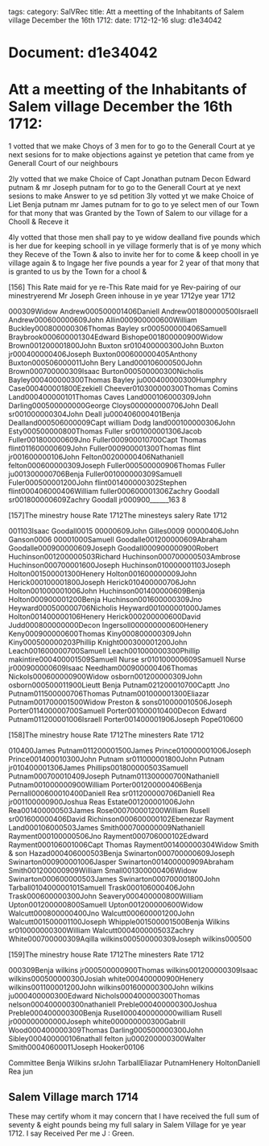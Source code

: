 tags: 
category: SalVRec
title: Att a meetting of the Inhabitants of Salem village December the 16th 1712:
date: 1712-12-16
slug: d1e34042




# Document: d1e34042


# Att a meetting of the Inhabitants of Salem village December the 16th 1712: 

1 votted that we make Choys of 3 men for to go to the Generall Court at ye next sesions for to make objections against ye petetion that came from ye Generall Court of our neighbours

2ly votted that we make Choice of Capt Jonathan putnam Decon Edward putnam & mr Joseph putnam for to go to the Generall Court at ye next sesions to make Answer to ye sd petition 3ly votted yt we make Choice of Liet Benja putnam mr James putnam for to go to ye select men of our Town for that mony that was Granted by the Town of Salem to our village for a Chooll & Receve it

4ly votted that those men shall pay to ye widow dealland five pounds which is her due for keeping schooll in ye village formerly that is of ye mony which they Receve of the Town & also to invite her for to come & keep chooll in ye village again & to Ingage her five pounds a year for 2 year of that mony that is granted to us by the Town for a chool & 

[156] This Rate maid for ye re-This Rate maid for ye Rev-pairing of our minestryerend Mr Joseph Green inhouse in ye year 1712ye year 1712

000309Widow Andrew000500001406Daniell Andrew001800000500Israell Andrew000600000609John Allin000900000600William Buckley000800000306Thomas Bayley sr000500000406Samuell Braybrook000600001304Edward Bishope001800000900Widow Brown001200001800John Buxton sr010400000300John Buxton jr000400000406Joseph Buxton000600000405Anthony Buxton000506000011John Bery Land000106000500John Brown000700000309Isaac Burton000500000300Nicholis Bayley000400000300Thomas Bayley ju000400000300Humphry Case000400001800Ezekiell Cheever010300000300Thomas Comins Land000400000101Thomas Caves Land000106000309John Darling000500000000George Cloys000000000706John Deall sr001000000304John Deall ju000406000401Benja Dealland000506000009Capt william Dodg land000100000306John Esty000500000800Thomas Fuller sr001000001306Jacob Fuller001800000609Jno Fuller000900010700Capt Thomas flint011600000609John Fuller000900001300Thomas flint jr001600000106John Felton00200000406Nathaniell felton000600000309Joseph Fuller000500000906Thomas Fuller ju001300000706Benja Fuller001000000309Samuell Fuler000500001200John flint001400000302Stephen flint000406000406William fuller000600001306Zachry Goodall sr001800000609Zachry Goodall jr000900______163 8

[157]The minestry house Rate 1712The minesteys salery Rate 1712

001103Isaac Goodall0015 00000609John Gilles0009 00000406John Ganson0006 00001000Samuell Goodalle001200000609Abraham Goodalle000900000609Joseph Goodall000900000900Robert Huchinson001200000503Richard Huchinson000700000503Ambrose Huchinson000700001600Joseph Huchinson010000001103Joseph Holton001500001300Henery Holton001600000009John Herick000100001800Joseph Herick010400000706John Holton001000001006John Huchinson001400000609Benja Holton000900001200Benja Huchinson001600000309Jno Heyward000500000706Nicholis Heyward001000001000James Holton001400000106Henery Herick000200000600David Judd000800000000Decon Ingersoll000000000600Henery Keny000900000600Thomas Kiny000800000309John Kiny000500000203Phillip Knight000300001200John Leach001600000700Samuell Leach001000000300Phillip makintire000400001509Samuell Nurse sr010100000609Samuell Nurse jr000900000609Isaac Needham000900000406Thomas Nickols000600000900Widow osborn001200000309John osborn000500011900Lieutt Benja Putnam021200010700Captt Jno Putnam011500000706Thomas Putnam001000001300Eliazar Putnam001700001500Widow Preston & sons010000010506Joseph Porter011400000700Samuell Porter001000010400Decon Edward Putnam011200001006Israell Porter001400001906Joseph Pope010600

[158]The minestry house Rate 1712The minesters Rate 1712

010400James Putnam011200001500James Prince010000001006Joseph Prince001400010300John Putnam sr011000001800John Putnam jr010400001306James Phillips001800000503Samuell Putnam000700010409Joseph Putnam011300000700Nathaniell Putnam001000000900William Porter001200000406Benja Pernall000600010400Daniell Rea sr011200000706Daniell Rea jr001100000900Joshua Reas Estate001200001006John Rea001400000503James Rose000700001200William Rusell sr001600000406David Richinson000600000102Ebenezar Rayment Land000106000503James Smith000700000009Nathaniell Rayment000100000506Jno Rayment000706000102Edward Rayment000106001006Capt Thomas Rayment001400000304Widow Smith & son Hazad000406000503Benja Swinarton000700000609Joseph Swinarton000900001006Jasper Swinarton001400000909Abraham Smith001200000909William Small001300000406Widow Swinarton000600000503James Swinarton000700001800John Tarball010400000101Samuell Trask000106000406John Trask000600000300John Seavery000400000800William Upton001200000800Samuell Upton001200000600Widow Walcutt000800000400Jno Walcutt000600001200John Walcutt001500001100Joseph Whipple001500001500Benja Wilkins sr010000000300William Walcutt000400000503Zachry White000700000309Aqilla wilkins000500000309Joseph wilkins000500

[159]The minestry house Rate 1712The minesters Rate 1712

000309Benja wilkins jr000500000900Thomas wilkins001200000309Isaac wilkins000500000300Josiah white000400000900Henery wilkins001100001200John wilkins001600000300John wilkins ju000400000300Edward Nichols000400000300Thomas nelson000400000300nathaniell Preble000400000300Joshua Preble000400000300Benja Rusell000400000000william Rusell jr000000000000Joseph white000000000300Gabrill Wood000400000309Thomas Darling000500000300John Sibley000400000106nathall felton ju000200000300Walter Smith00040600011Joseph Hooker00106

Committee Benja Wilkins srJohn TarballEliazar PutnamHenery HoltonDaniell Rea jun

## Salem Village march 1714 

These may certify whom it may concern that I have received the full sum of seventy & eight pounds being my full salary in Salem Village for ye year 1712. I say Received Per me J : Green.
